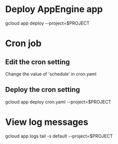 Deploy AppEngine app
===
gcloud app deploy --project=$PROJECT

Cron job
===
Edit the cron setting
---
Change the value of 'schedule' in cron.yaml

Deploy the cron setting
---
gcloud app deploy cron.yaml --project=$PROJECT

View log messages
===
gcloud app logs tail -s default --project=$PROJECT

